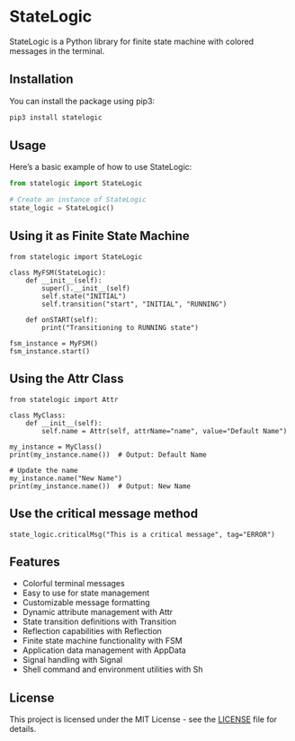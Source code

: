 # StateLogic

StateLogic is a Python library for finite state machine with colored messages in the terminal.

## Installation

You can install the package using pip3:

```bash
pip3 install statelogic
```

## Usage

Here’s a basic example of how to use StateLogic:

```python
from statelogic import StateLogic

# Create an instance of StateLogic
state_logic = StateLogic()
```

## Using it as Finite State Machine
```
from statelogic import StateLogic

class MyFSM(StateLogic):
    def __init__(self):
        super().__init__(self)
        self.state("INITIAL")
        self.transition("start", "INITIAL", "RUNNING")
    
    def onSTART(self):
        print("Transitioning to RUNNING state")

fsm_instance = MyFSM()
fsm_instance.start()
```


## Using the Attr Class

```
from statelogic import Attr

class MyClass:
    def __init__(self):
        self.name = Attr(self, attrName="name", value="Default Name")

my_instance = MyClass()
print(my_instance.name())  # Output: Default Name

# Update the name
my_instance.name("New Name")
print(my_instance.name())  # Output: New Name
```


## Use the critical message method
```
state_logic.criticalMsg("This is a critical message", tag="ERROR")
```

## Features

- Colorful terminal messages
- Easy to use for state management
- Customizable message formatting
- Dynamic attribute management with Attr
- State transition definitions with Transition
- Reflection capabilities with Reflection
- Finite state machine functionality with FSM
- Application data management with AppData
- Signal handling with Signal
- Shell command and environment utilities with Sh

## License

This project is licensed under the MIT License - see the [LICENSE](LICENSE) file for details.
